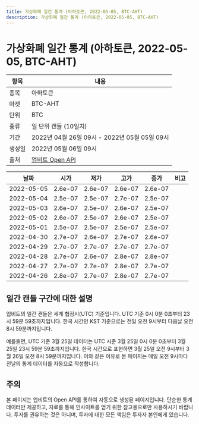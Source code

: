```yaml
---
title: 가상화폐 일간 통계 (아하토큰, 2022-05-05, BTC-AHT)
description: 가상화폐 일간 통계 (아하토큰, 2022-05-05, BTC-AHT)
---
```



가상화폐 일간 통계 (아하토큰, 2022-05-05, BTC-AHT)
===

|항목|내용|
|--|--|
|종목|아하토큰|
|마켓|BTC-AHT|
|단위|BTC|
|종류|일 단위 캔들 (10일치)|
|기간|2022년 04월 26일 09시 - 2022년 05월 05일 09시|
|생성일|2022년 05월 06일 09시|
|출처|[업비트 Open API](https://docs.upbit.com)|


|날짜|시가|저가|고가|종가|비고|
|--|--|--|--|--|--|
|2022-05-05|2.6e-07|2.6e-07|2.6e-07|2.6e-07|    |
|2022-05-04|2.5e-07|2.5e-07|2.7e-07|2.5e-07|    |
|2022-05-03|2.6e-07|2.5e-07|2.6e-07|2.5e-07|    |
|2022-05-02|2.6e-07|2.5e-07|2.6e-07|2.5e-07|    |
|2022-05-01|2.5e-07|2.5e-07|2.5e-07|2.5e-07|    |
|2022-04-30|2.7e-07|2.6e-07|2.7e-07|2.6e-07|    |
|2022-04-29|2.7e-07|2.7e-07|2.7e-07|2.7e-07|    |
|2022-04-28|2.7e-07|2.6e-07|2.8e-07|2.8e-07|    |
|2022-04-27|2.7e-07|2.7e-07|2.8e-07|2.7e-07|    |
|2022-04-26|2.8e-07|2.7e-07|2.8e-07|2.7e-07|    |


일간 캔들 구간에 대한 설명
---


업비트의 일간 캔들은 세계 협정시(UTC) 기준입니다. 
UTC 기준 0시 0분 0초부터 23시 59분 59초까지입니다. 
한국 시간인 KST 기준으로는 전일 오전 9시부터 다음날 오전 8시 59분까지입니다. 


예를들면, UTC 기준 3월 25일 데이터는 UTC 시준 3월 25일 0시 0분 0초부터 3월 25일 23시 59분 59초까지입니다. 
한국 시간으로 표현하면 3월 25일 오전 9시부터 3월 26일 오전 8시 59분까지입니다. 
이와 같은 이유로 본 페이지는 매일 오전 9시마다 전날의 통계 데이터를 자동으로 작성합니다. 


주의
---


본 페이지는 업비트의 Open API를 통하여 자동으로 생성된 페이지입니다. 
단순한 통계 데이터만 제공하고, 자료를 통해 인사이트를 얻기 위한 참고용으로만 사용하시기 바랍니다. 
투자를 권유하는 것은 아니며, 투자에 대한 모든 책임은 투자자 본인에게 있습니다. 
